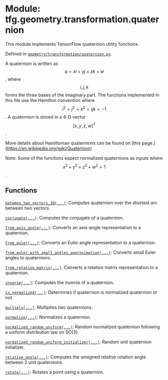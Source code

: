 <div itemscope itemtype="http://developers.google.com/ReferenceObject">
<meta itemprop="name" content="tfg.geometry.transformation.quaternion" />
<meta itemprop="path" content="Stable" />
</div>

# Module: tfg.geometry.transformation.quaternion

This module implements TensorFlow quaternion utility functions.



Defined in [`geometry/transformation/quaternion.py`](https://github.com/tensorflow/graphics/blob/master/tensorflow_graphics/geometry/transformation/quaternion.py).

<!-- Placeholder for "Used in" -->

A quaternion is written as $$q =  xi + yj + zk + w$$, where $$i,j,k$$ forms the
three bases of the imaginary part. The functions implemented in this file
use the Hamilton convention where $$i^2 = j^2 = k^2 = ijk = -1$$. A quaternion
is stored in a 4-D vector $$[x, y, z, w]^T$$.

More details about Hamiltonian quaternions can be found on [this page.]
(https://en.wikipedia.org/wiki/Quaternion)

Note: Some of the functions expect normalized quaternions as inputs where
$$x^2 + y^2 + z^2 + w^2 = 1$$.

## Functions

[`between_two_vectors_3d(...)`](../../../tfg/geometry/transformation/quaternion/between_two_vectors_3d.md): Computes quaternion over the shortest arc between two vectors.

[`conjugate(...)`](../../../tfg/geometry/transformation/quaternion/conjugate.md): Computes the conjugate of a quaternion.

[`from_axis_angle(...)`](../../../tfg/geometry/transformation/quaternion/from_axis_angle.md): Converts an axis-angle representation to a quaternion.

[`from_euler(...)`](../../../tfg/geometry/transformation/quaternion/from_euler.md): Converts an Euler angle representation to a quaternion.

[`from_euler_with_small_angles_approximation(...)`](../../../tfg/geometry/transformation/quaternion/from_euler_with_small_angles_approximation.md): Converts small Euler angles to quaternions.

[`from_rotation_matrix(...)`](../../../tfg/geometry/transformation/quaternion/from_rotation_matrix.md): Converts a rotation matrix representation to a quaternion.

[`inverse(...)`](../../../tfg/geometry/transformation/quaternion/inverse.md): Computes the inverse of a quaternion.

[`is_normalized(...)`](../../../tfg/geometry/transformation/quaternion/is_normalized.md):
Determines if quaternion is normalized quaternion or not.

[`multiply(...)`](../../../tfg/geometry/transformation/quaternion/multiply.md): Multiplies two quaternions.

[`normalize(...)`](../../../tfg/geometry/transformation/quaternion/normalize.md): Normalizes a quaternion.

[`normalized_random_uniform(...)`](../../../tfg/geometry/transformation/quaternion/normalized_random_uniform.md): Random normalized quaternion following a uniform distribution law on SO(3).

[`normalized_random_uniform_initializer(...)`](../../../tfg/geometry/transformation/quaternion/normalized_random_uniform_initializer.md): Random unit quaternion initializer.

[`relative_angle(...)`](../../../tfg/geometry/transformation/quaternion/relative_angle.md): Computes the unsigned relative rotation angle between 2 unit quaternions.

[`rotate(...)`](../../../tfg/geometry/transformation/quaternion/rotate.md): Rotates a point using a quaternion.

